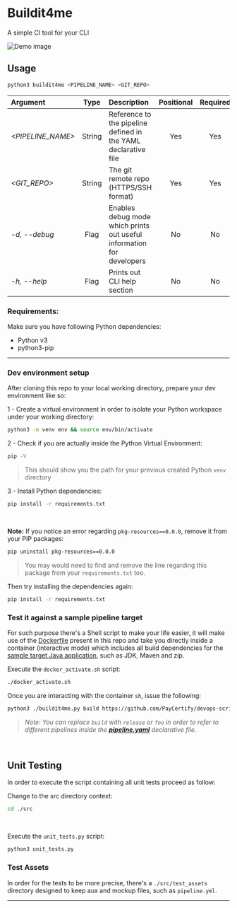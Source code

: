 # Buildit4me

A simple CI tool for your CLI

![Demo image](./assets/buildit4me.png)

## Usage

```bash
python3 buildit4me <PIPELINE_NAME> <GIT_REPO>
```

| Argument  |  Type |  Description | Positional | Required |
|:-----------|:-------:|:--------------|:--------:|:--------:|
| *<PIPELINE_NAME>* |  String  | Reference to the pipeline defined in the YAML declarative file  | Yes | Yes |
| *<GIT_REPO>*  |  String  | The git remote repo (HTTPS/SSH format) | Yes | Yes |
| *-d, --debug*  |  Flag  | Enables debug mode which prints out useful information for developers | No | No |
| *-h, --help*  |  Flag  | Prints out CLI help section | No | No |

### Requirements:

Make sure you have following Python dependencies:
- Python v3
- python3-pip

---

### Dev environment setup

After cloning this repo to your local working directory, prepare your dev environment like so:

1 - Create a virtual environment in order to isolate your Python workspace under your working directory:
```bash
python3 -m venv env && source env/bin/activate 
```

2 - Check if you are actually inside the Python Virtual Environment:
```bash
pip -V
```
> This should show you the path for your previous created Python `venv` directory

3 - Install Python dependencies:
```bash
pip install -r requirements.txt
```

<br />

**Note:** If you notice an error regarding `pkg-resources==0.0.0`, remove it from your PIP packages:
```bash
pip uninstall pkg-resources==0.0.0
```
> You may would need to find and remove the line regarding this package from your `requirements.txt` too.

Then try installing the dependencies again:
```bash
pip install -r requirements.txt
```


### Test it against a sample pipeline target

For such purpose there's a Shell script to make your life easier, it will make use of the [Dockerfile](./Dockerfile) present in this repo and take you directly inside a container (interactive mode) which includes all build dependencies for the [sample target Java application](https://github.com/PayCertify/devops-scripting-helloworld), such as JDK, Maven and zip.

Execute the `docker_activate.sh` script:
```bash
./docker_activate.sh
```

Once you are interacting with the container `sh`, issue the following:
```bash
python3 ./buildit4me.py build https://github.com/PayCertify/devops-scripting-helloworld.git
```
> *Note: You can replace `build` with `release` or `foo` in order to refer to different pipelines inside the [**pipeline.yaml**](https://github.com/PayCertify/devops-scripting-helloworld/blob/master/pipeline.yml) declarative file.*

<br />

## Unit Testing

In order to execute the script containing all unit tests proceed as follow:

Change to the src directory context:
```bash
cd ./src
```

<br />

Execute the `unit_tests.py` script:
```bash
python3 unit_tests.py
```

### Test Assets

In order for the tests to be more precise, there's a `./src/test_assets` directory designed to keep aux and mockup files, such as `pipeline.yml`.

---
